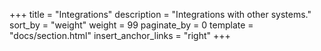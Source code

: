 +++
title = "Integrations"
description = "Integrations with other systems."
sort_by = "weight"
weight = 99
paginate_by = 0
template = "docs/section.html"
insert_anchor_links = "right"
+++
